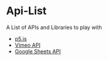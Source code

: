 # Api-List
A List of APIs and Libraries to play with
<ul>
  <li> <a href="https://t.co/HKI407ZtE6">p5.js</a></li>
  <li><a href="https://developer.vimeo.com/api/start">Vimeo API</a></li>
  <li> <a href="https://developers.google.com/sheets/api/samples/reading"> Google Sheets API</a></li>
</ul>
